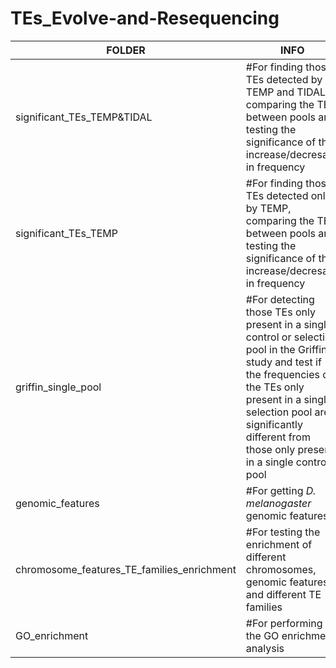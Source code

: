 # TEs_Evolve-and-Resequencing

| FOLDER | INFO |
|------- | ---- | 
| significant_TEs_TEMP&TIDAL | #For finding those TEs detected by TEMP and TIDAL, comparing the TEs between pools and testing the significance of the increase/decresase in frequency |
| significant_TEs_TEMP | #For finding those TEs detected only by TEMP, comparing the TEs between pools and testing the significance of the increase/decresase in frequency |
| griffin_single_pool | #For detecting those TEs only present in a single control or selection pool in the Griffin study and test if the frequencies of the TEs only present in a single selection pool are significantly different from those only present in a single control pool |
| genomic_features | #For getting *D. melanogaster* genomic features |
| chromosome_features_TE_families_enrichment | #For testing the enrichment of different chromosomes, genomic features and different TE families |
| GO_enrichment | #For performing the GO enrichment analysis |
